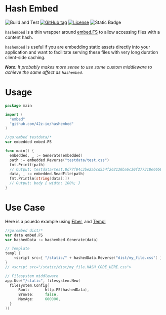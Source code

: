 # Hash Embed

![Build and Test](https://github.com/42z-io/hashembed/actions/workflows/build_test.yml/badge.svg) [![GitHub tag](https://img.shields.io/github/tag/42z-io/hashembed?include_prereleases=&sort=semver&color=blue)](https://github.com/42z-io/hashembed/releases/)
[![License](https://img.shields.io/badge/License-MIT-blue)](#license) ![Static Badge](https://img.shields.io/badge/API-docs?label=docs&color=blue&link=https%3A%2F%2Fpkg.go.dev%2Fgithub.com%2F42z-io%2Fhashembed)


`hashembed` is a thin wrapper around [embed.FS](https://pkg.go.dev/embed) to allow accessing files with a content hash.

`hashembed` is useful if you are embedding static assets directly into your application and want to
facilitate serving these files with very long duration client-side caching.

***Note**: It probably makes more sense to use some custom middleware to achieve the same affect as `hashembed`.*

# Usage

```go
package main

import (
  "embed"
  "github.com/42z-io/hashembed"
)

//go:embed testdata/*
var embedded embed.FS

func main() {
  embedded, _ := Generate(embedded)
  path := embedded.Reverse("testdata/test.css")
  fmt.Printf(path)
  // Output: testdata/test.8d77f04c3be2abcd554f262130ba6c30f277318e66588b6a0d95f476c4ae7c48.css
  data, _ := embedded.ReadFile(path)
  fmt.Println(string(data[:])
  // Output: body { width: 100%; }
}
```

# Use Case

Here is a psuedo example using [Fiber](https://gofiber.io/), and [Templ](https://templ.guide/)

```go
//go:embed dist/*
var data embed.FS
var hashedData := hashembed.Generate(data)

// Template
templ {
    <script src={ "/static/" + hashedData.Reverse("dist/my_file.css") }>
}
// <script src="/static/dist/my_file.HASH_CODE_HERE.css">

// Filesystem middleware
app.Use("/static", filesystem.New(
  filesystem.Config{
      Root:       http.FS(hashedData),
      Browse:     false,
      MaxAge:     600000,
  }
))
```
